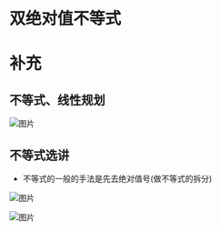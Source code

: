 # 双绝对值不等式



#  补充

## 不等式、线性规划

![图片](https://img-blog.csdnimg.cn/img_convert/7cfd057bf141a7cfd23431eb53b38a38.png)



## 不等式选讲

- 不等式的一般的手法是先去绝对值号(做不等式的拆分)




![图片](https://img-blog.csdnimg.cn/img_convert/3b527f91ee4462758e46d4107c79b035.png)

![图片](https://img-blog.csdnimg.cn/img_convert/669b9fa699cad80d4b8d0c90839094db.png)

